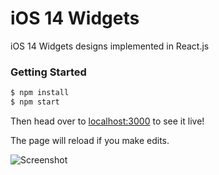 # iOS 14 Widgets

iOS 14 Widgets designs implemented in React.js

### Getting Started

```sh
$ npm install
$ npm start
```

Then head over to [localhost:3000](http://localhost:3000) to see it live!

The page will reload if you make edits.

![Screenshot](https://ios14-widgets.vercel.app/og.png)

